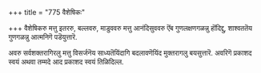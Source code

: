 +++
title = "775 वैशेषिकः"

+++
वैशेषिकरु मत्तु इतररु, बल्लवरु, माडुववरु मत्तु आनंदिसुववरु ऎंब गुणलक्षणगळन्नु हॊंदिद्दु, शाश्वततॆय गुणगळन्नु आत्मनिगॆ पडॆयुत्तारॆ.

अवरु सर्वशक्तरागिरलु मत्तु विसर्जनॆय साध्यतॆयिंदागि बदलावणॆयिंद मुक्तरागलु बयसुत्तारॆ. अवरिगॆ प्रकाशद स्वयं अथवा तम्मदे आद प्रकाशद स्वयं तिळिदिल्ल.

